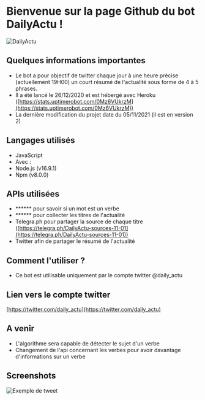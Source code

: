 # Bienvenue sur la page Github du bot DailyActu !

![DailyActu](https://pbs.twimg.com/profile_images/1455622835263639557/UP3pLMvb_400x400.jpg)

## Quelques informations importantes

+ Le bot a pour objectif de twitter chaque jour à une heure précise (actuellement 19H00) un court résumé de l'actualité sous forme de 4 à 5 phrases.
+ Il a été lancé le 26/12/2020 et est hébergé avec Heroku ([https://stats.uptimerobot.com/0Mz6VUkrzM](https://stats.uptimerobot.com/0Mz6VUkrzM))
+ La dernière modification du projet date du 05/11/2021 (il est en version 2)

## Langages utilisés

+ JavaScript
+ Avec :
+ Node.js (v16.9.1)
+ Npm (v8.0.0)

## APIs utilisées

+ ****** pour savoir si un mot est un verbe
+ ****** pour collecter les titres de l'actualité
+ Telegra.ph pour partager la source de chaque titre ([https://telegra.ph/DailyActu-sources-11-01](https://telegra.ph/DailyActu-sources-11-01))
+ Twitter afin de partager le résumé de l'actualité

## Comment l'utiliser ?

+ Ce bot est utilisable uniquement par le compte twitter @daily_actu

## Lien vers le compte twitter
[https://twitter.com/daily_actu](https://twitter.com/daily_actu)

## A venir

+ L'algorithme sera capable de détecter le sujet d'un verbe
+ Changement de l'api concernant les verbes pour avoir davantage d'informations sur un verbe

## Screenshots 

![Exemple de tweet](https://i.imgur.com/hrOA7W8.png)
